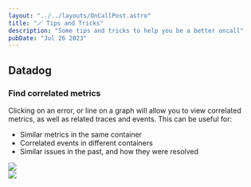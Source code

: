 ```yaml
---
layout: "../../layouts/OnCallPost.astro"
title: "🪄 Tips and Tricks"
description: "Some tips and tricks to help you be a better oncall"
pubDate: "Jul 26 2023"
---
```


## Datadog

### Find correlated metrics

Clicking on an error, or line on a graph will allow you to view correlated metrics, as well as related traces and events. This can be useful for:

- Similar metrics in the same container
- Correlated events in different containers 
- Similar issues in the past, and how they were resolved

<img src="/find-correlated-metrics.png" /><br>
<img src="/correlated-metrics.png" /><br>